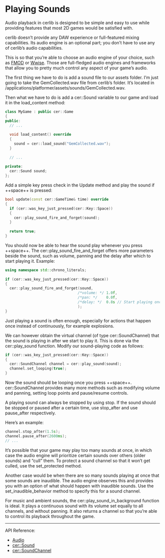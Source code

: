 # Playing Sounds

Audio playback in cerlib is designed to be simple and easy to use while providing features that most 2D games would be satisfied with.

cerlib doesn’t provide any DAW experience or full-featured mixing capabilities. Its audio engine is an optional part; you don’t have to use any of cerlib’s audio capabilities.

This is so that you’re able to choose an audio engine of your choice, such as [FMOD](https://www.fmod.com/) or [Wwise](https://www.audiokinetic.com/en/wwise/). Those are full-fledged audio engines and frameworks that allow you to pretty much control any aspect of your game’s audio.

The first thing we have to do is add a sound file to our assets folder. I’m just going to take the GemCollected.wav file from cerlib’s folder. It’s located in <cerlib>/applications/platformer/assets/sounds/GemCollected.wav.

Then what we have to do is add a cer::Sound variable to our game and load it in the load_content method:

```cpp
class MyGame : public cer::Game
{
public:
  // ...
  
  void load_content() override
  {
    sound = cer::load_sound("GemCollected.wav");
  }
  
  // ...
  
private:
  cer::Sound sound;
};
```

Add a simple key press check in the Update method and play the sound if ++space++ is pressed:

```cpp
bool update(const cer::GameTime& time) override
{
  if (cer::was_key_just_pressed(cer::Key::Space))
  {
    cer::play_sound_fire_and_forget(sound);
  }
 
  return true;
}
```

You should now be able to hear the sound play whenever you press ++space++. The cer::play_sound_fire_and_forget offers more parameters beside the sound, such as volume, panning and the delay after which to start playing it. Example:

```cpp
using namespace std::chrono_literals;
 
if (cer::was_key_just_pressed(cer::Key::Space))
{
  cer::play_sound_fire_and_forget(sound,
                                 /*volume: */ 1.0f,
                                 /*pan: */    0.0f,
                                 /*delay: */  0.8s // Start playing once 800ms have passed
                                 );
}
```

Just playing a sound is often enough, especially for actions that happen once instead of continuously, for example explosions.

We can however obtain the virtual channel (of type cer::SoundChannel) that the sound is playing in after we start to play it. This is done via the cer::play_sound function. Modify our sound-playing code as follows:

```cpp
if (cer::was_key_just_pressed(cer::Key::Space))
{
  cer::SoundChannel channel = cer::play_sound(sound);
  channel.set_looping(true);
}
```

Now the sound should be looping once you press ++space++. cer::SoundChannel provides many more methods such as modifying volume and panning, setting loop points and pause/resume controls.

A playing sound can always be stopped by using stop. If the sound should be stopped or paused after a certain time, use stop_after and use pause_after respectively.

Here’s an example:

```cpp
channel.stop_after(1.5s);
channel.pause_after(2600ms);
// ...
```

It’s possible that your game may play too many sounds at once, in which case the audio engine will prioritize certain sounds over others (older sounds) and “cull” them. To protect a sound channel so that it won’t get culled, use the set_protected method.

Another case would be when there are so many sounds playing at once that some sounds are inaudible. The audio engine observes this and provides you with an option of what should happen with inaudible sounds. Use the set_inaudible_behavior method to specify this for a sound channel.

For music and ambient sounds, the cer::play_sound_in_background function is ideal. It plays a continuous sound with its volume set equally to all channels, and without panning. It also returns a channel so that you’re able to control its playback throughout the game.

---

API Reference:

* [Audio](../api/Audio/index.md)
* [cer::Sound](../api/Audio/Sound/index.md)
* [cer::SoundChannel](../api/Audio/SoundChannel/index.md)
